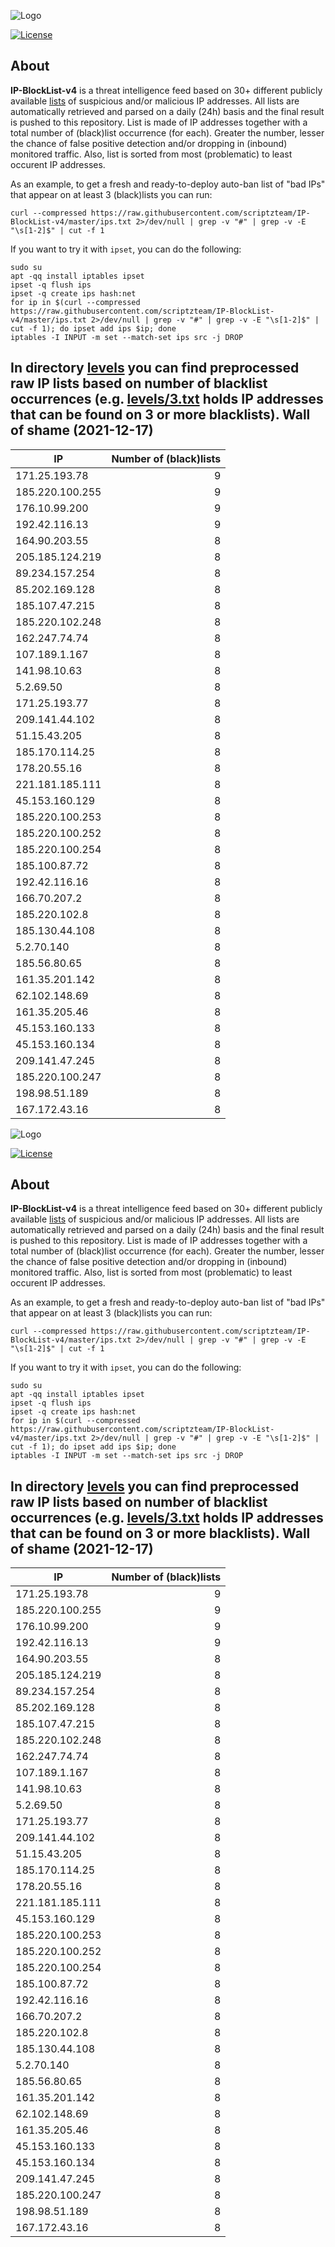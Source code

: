 ![Logo](https://i.imgur.com/PyKLAe7.png)

[![License](https://img.shields.io/badge/license-The_Unlicense-red.svg)](https://unlicense.org/)

About
----

**IP-BlockList-v4** is a threat intelligence feed based on 30+ different publicly available [lists](https://github.com/stamparm/maltrail) of suspicious and/or malicious IP addresses. All lists are automatically retrieved and parsed on a daily (24h) basis and the final result is pushed to this repository. List is made of IP addresses together with a total number of (black)list occurrence (for each). Greater the number, lesser the chance of false positive detection and/or dropping in (inbound) monitored traffic. Also, list is sorted from most (problematic) to least occurent IP addresses.

As an example, to get a fresh and ready-to-deploy auto-ban list of "bad IPs" that appear on at least 3 (black)lists you can run:

```
curl --compressed https://raw.githubusercontent.com/scriptzteam/IP-BlockList-v4/master/ips.txt 2>/dev/null | grep -v "#" | grep -v -E "\s[1-2]$" | cut -f 1
```

If you want to try it with `ipset`, you can do the following:

```
sudo su
apt -qq install iptables ipset
ipset -q flush ips
ipset -q create ips hash:net
for ip in $(curl --compressed https://raw.githubusercontent.com/scriptzteam/IP-BlockList-v4/master/ips.txt 2>/dev/null | grep -v "#" | grep -v -E "\s[1-2]$" | cut -f 1); do ipset add ips $ip; done
iptables -I INPUT -m set --match-set ips src -j DROP
```

In directory [levels](levels) you can find preprocessed raw IP lists based on number of blacklist occurrences (e.g. [levels/3.txt](levels/3.txt) holds IP addresses that can be found on 3 or more blacklists).
Wall of shame (2021-12-17)
----

|IP|Number of (black)lists|
|---|--:|
171.25.193.78|9
185.220.100.255|9
176.10.99.200|9
192.42.116.13|9
164.90.203.55|8
205.185.124.219|8
89.234.157.254|8
85.202.169.128|8
185.107.47.215|8
185.220.102.248|8
162.247.74.74|8
107.189.1.167|8
141.98.10.63|8
5.2.69.50|8
171.25.193.77|8
209.141.44.102|8
51.15.43.205|8
185.170.114.25|8
178.20.55.16|8
221.181.185.111|8
45.153.160.129|8
185.220.100.253|8
185.220.100.252|8
185.220.100.254|8
185.100.87.72|8
192.42.116.16|8
166.70.207.2|8
185.220.102.8|8
185.130.44.108|8
5.2.70.140|8
185.56.80.65|8
161.35.201.142|8
62.102.148.69|8
161.35.205.46|8
45.153.160.133|8
45.153.160.134|8
209.141.47.245|8
185.220.100.247|8
198.98.51.189|8
167.172.43.16|8
![Logo](https://i.imgur.com/PyKLAe7.png)

[![License](https://img.shields.io/badge/license-The_Unlicense-red.svg)](https://unlicense.org/)

About
----

**IP-BlockList-v4** is a threat intelligence feed based on 30+ different publicly available [lists](https://github.com/stamparm/maltrail) of suspicious and/or malicious IP addresses. All lists are automatically retrieved and parsed on a daily (24h) basis and the final result is pushed to this repository. List is made of IP addresses together with a total number of (black)list occurrence (for each). Greater the number, lesser the chance of false positive detection and/or dropping in (inbound) monitored traffic. Also, list is sorted from most (problematic) to least occurent IP addresses.

As an example, to get a fresh and ready-to-deploy auto-ban list of "bad IPs" that appear on at least 3 (black)lists you can run:

```
curl --compressed https://raw.githubusercontent.com/scriptzteam/IP-BlockList-v4/master/ips.txt 2>/dev/null | grep -v "#" | grep -v -E "\s[1-2]$" | cut -f 1
```

If you want to try it with `ipset`, you can do the following:

```
sudo su
apt -qq install iptables ipset
ipset -q flush ips
ipset -q create ips hash:net
for ip in $(curl --compressed https://raw.githubusercontent.com/scriptzteam/IP-BlockList-v4/master/ips.txt 2>/dev/null | grep -v "#" | grep -v -E "\s[1-2]$" | cut -f 1); do ipset add ips $ip; done
iptables -I INPUT -m set --match-set ips src -j DROP
```

In directory [levels](levels) you can find preprocessed raw IP lists based on number of blacklist occurrences (e.g. [levels/3.txt](levels/3.txt) holds IP addresses that can be found on 3 or more blacklists).
Wall of shame (2021-12-17)
----

|IP|Number of (black)lists|
|---|--:|
171.25.193.78|9
185.220.100.255|9
176.10.99.200|9
192.42.116.13|9
164.90.203.55|8
205.185.124.219|8
89.234.157.254|8
85.202.169.128|8
185.107.47.215|8
185.220.102.248|8
162.247.74.74|8
107.189.1.167|8
141.98.10.63|8
5.2.69.50|8
171.25.193.77|8
209.141.44.102|8
51.15.43.205|8
185.170.114.25|8
178.20.55.16|8
221.181.185.111|8
45.153.160.129|8
185.220.100.253|8
185.220.100.252|8
185.220.100.254|8
185.100.87.72|8
192.42.116.16|8
166.70.207.2|8
185.220.102.8|8
185.130.44.108|8
5.2.70.140|8
185.56.80.65|8
161.35.201.142|8
62.102.148.69|8
161.35.205.46|8
45.153.160.133|8
45.153.160.134|8
209.141.47.245|8
185.220.100.247|8
198.98.51.189|8
167.172.43.16|8
